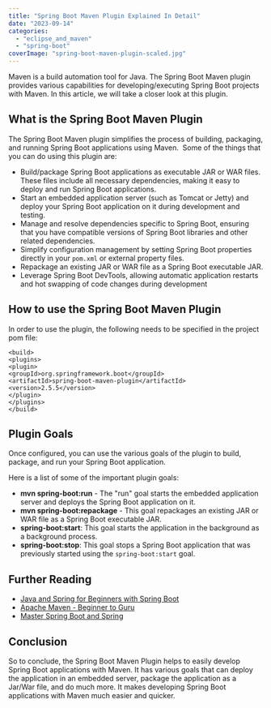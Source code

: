 ```yaml
---
title: "Spring Boot Maven Plugin Explained In Detail"
date: "2023-09-14"
categories: 
  - "eclipse_and_maven"
  - "spring-boot"
coverImage: "spring-boot-maven-plugin-scaled.jpg"
---
```


Maven is a build automation tool for Java. The Spring Boot Maven plugin provides various capabilities for developing/executing Spring Boot projects with Maven. In this article, we will take a closer look at this plugin.

## What is the Spring Boot Maven Plugin

The Spring Boot Maven plugin simplifies the process of building, packaging, and running Spring Boot applications using Maven.  Some of the things that you can do using this plugin are:

- Build/package Spring Boot applications as executable JAR or WAR files. These files include all necessary dependencies, making it easy to deploy and run Spring Boot applications.
- Start an embedded application server (such as Tomcat or Jetty) and deploy your Spring Boot application on it during development and testing.
- Manage and resolve dependencies specific to Spring Boot, ensuring that you have compatible versions of Spring Boot libraries and other related dependencies.
- Simplify configuration management by setting Spring Boot properties directly in your `pom.xml` or external property files.
- Repackage an existing JAR or WAR file as a Spring Boot executable JAR.
- Leverage Spring Boot DevTools, allowing automatic application restarts and hot swapping of code changes during development

## How to use the Spring Boot Maven Plugin

In order to use the plugin, the following needs to be specified in the project pom file:

```
<build>
<plugins>
<plugin>
<groupId>org.springframework.boot</groupId>
<artifactId>spring-boot-maven-plugin</artifactId>
<version>2.5.5</version>
</plugin>
</plugins>
</build>
```

## Plugin Goals

Once configured, you can use the various goals of the plugin to build, package, and run your Spring Boot application.

Here is a list of some of the important plugin goals:

- **mvn spring-boot:run** - The "run" goal starts the embedded application server and deploys the Spring Boot application on it.
- **mvn spring-boot:repackage** - This goal repackages an existing JAR or WAR file as a Spring Boot executable JAR.
- **spring-boot:start**: This goal starts the application in the background as a background process.
- **spring-boot:stop**: This goal stops a Spring Boot application that was previously started using the `spring-boot:start` goal.

## Further Reading

- [Java and Spring for Beginners with Spring Boot](https://click.linksynergy.com/deeplink?id=MnzIZAZNE5Y&mid=39197&murl=https://www.udemy.com/course/spring-5-with-spring-boot-2/)
- [Apache Maven - Beginner to Guru](https://click.linksynergy.com/deeplink?id=MnzIZAZNE5Y&mid=39197&murl=https://www.udemy.com/course/apache-maven-beginner-to-guru/)
- [Master Spring Boot and Spring](https://click.linksynergy.com/deeplink?id=MnzIZAZNE5Y&mid=39197&murl=https://www.udemy.com/course/spring-boot-and-spring-framework-tutorial-for-beginners/)


## Conclusion

So to conclude, the Spring Boot Maven Plugin helps to easily develop Spring Boot applications with Maven. It has various goals that can deploy the application in an embedded server, package the application as a Jar/War file, and do much more. It makes developing Spring Boot applications with Maven much easier and quicker.
